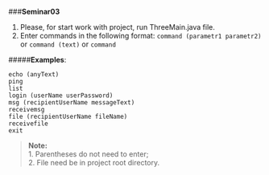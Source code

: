 ###**Seminar03**

 1. Please, for start work with project, run ThreeMain.java file.  
 2. Enter commands in the following format:
`command (parametr1 parametr2)` or `command (text)` or `command`

#####**Examples**:

```
echo (anyText)
ping
list
login (userName userPassword)
msg (recipientUserName messageText)
receivemsg
file (recipientUserName fileName)
receivefile
exit
```
> **Note:** 
> <br />1. Parentheses do not need to enter;<br />
> 2. File need be in project root directory.
